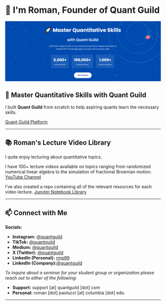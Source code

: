 # 👋 I'm Roman, Founder of Quant Guild

<a href="https://www.quantguild.com"><img src="banner5.PNG" alt="Quant Guild Logo"/></a>

## 🚀 Master Quantitative Skills with Quant Guild

I built **Quant Guild** from scratch to help aspiring quants learn the necessary skills. 

[Quant Guild Platform](https://quantguild.com)

---

## 📚 Roman's Lecture Video Library

I quite enjoy lecturing about quantitative topics.  

I have 100+ lecture videos available on topics ranging from randomized numerical linear algebra to the simulation of fractional Brownian motion.
[YouTube Channel](https://youtube.com/@QuantGuild)

I've also created a repo containing all of the relevant resources for each video lecture.
[Jupyter Notebook Library](https://github.com/romanmichaelpaolucci/Quant-Guild-Library)

---

## 📫 Connect with Me

**Socials:**
* **Instagram:** [@quantguild](https://www.instagram.com/quantguild)
* **TikTok:** [@quantguild](https://www.tiktok.com/@quantguild)
* **Medium:** [@quantguild](https://medium.com/@quantguild)
* **X (Twitter):** [@quantguild](https://x.com/quantguild)
* **LinkedIn (Personal):** [rmp99](https://www.linkedin.com/in/rmp99/)
* **LinkedIn (Company):**[@quantguild](https://www.linkedin.com/company/quant-guild)

*To inquire about a seminar for your student group or organization please reach out to either of the following:*
- **Support:** support [at] quantguild [dot] com
- **Personal:** roman [dot] paolucci [at] columbia [dot] edu

---


